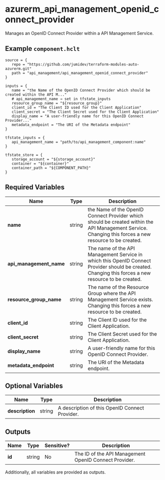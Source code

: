 # azurerm_api_management_openid_connect_provider

Manages an OpenID Connect Provider within a API Management Service.

## Example `component.hclt`

```hcl
source = {
   repo = "https://github.com/jumidev/terraform-modules-auto-azurerm.git"   
   path = "api_management/api_management_openid_connect_provider"   
}

inputs = {
   name = "the Name of the OpenID Connect Provider which should be created within the API M..."   
   # api_management_name → set in tfstate_inputs
   resource_group_name = "${resource_group}"   
   client_id = "The Client ID used for the Client Application"   
   client_secret = "The Client Secret used for the Client Application"   
   display_name = "A user-friendly name for this OpenID Connect Provider..."   
   metadata_endpoint = "The URI of the Metadata endpoint"   
}

tfstate_inputs = {
   api_management_name = "path/to/api_management_component:name"   
}

tfstate_store = {
   storage_account = "${storage_account}"   
   container = "${container}"   
   container_path = "${COMPONENT_PATH}"   
}

```

## Required Variables

| Name | Type |  Description |
| ---- | --------- |  ----------- |
| **name** | string |  the Name of the OpenID Connect Provider which should be created within the API Management Service. Changing this forces a new resource to be created. | 
| **api_management_name** | string |  The name of the API Management Service in which this OpenID Connect Provider should be created. Changing this forces a new resource to be created. | 
| **resource_group_name** | string |  The name of the Resource Group where the API Management Service exists. Changing this forces a new resource to be created. | 
| **client_id** | string |  The Client ID used for the Client Application. | 
| **client_secret** | string |  The Client Secret used for the Client Application. | 
| **display_name** | string |  A user-friendly name for this OpenID Connect Provider. | 
| **metadata_endpoint** | string |  The URI of the Metadata endpoint. | 

## Optional Variables

| Name | Type |  Description |
| ---- | --------- |  ----------- |
| **description** | string |  A description of this OpenID Connect Provider. | 



## Outputs

| Name | Type | Sensitive? | Description |
| ---- | ---- | --------- | --------- |
| **id** | string | No  | The ID of the API Management OpenID Connect Provider. | 

Additionally, all variables are provided as outputs.
